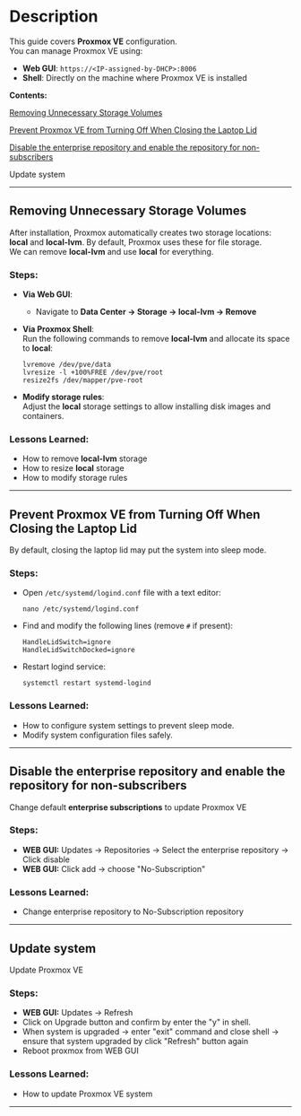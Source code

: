 # Description  
This guide covers **Proxmox VE** configuration.  
You can manage Proxmox VE using:  
- **Web GUI**: `https://<IP-assigned-by-DHCP>:8006`  
- **Shell**: Directly on the machine where Proxmox VE is installed


**Contents:**

[Removing Unnecessary Storage Volumes](https://github.com/sapan322/Raman-Cybersecurity-Portfolio/blob/main/Installation%20Configuration%20%20Guides/Proxmox%20VE/Configuration.md#removing-unnecessary-storage-volumes)
    
[Prevent Proxmox VE from Turning Off When Closing the Laptop Lid](https://github.com/sapan322/Raman-Cybersecurity-Portfolio/blob/main/Installation%20Configuration%20%20Guides/Proxmox%20VE/Configuration.md#prevent-proxmox-ve-from-turning-off-when-closing-the-laptop-lid)

[Disable the enterprise repository and enable the repository for non-subscribers](https://github.com/sapan322/Raman-Cybersecurity-Portfolio/blob/main/Installation%20Configuration%20%20Guides/Proxmox%20VE/Configuration.md#disable-the-enterprise-repository-and-enable-the-repository-for-non-subscribers)

Update system 

---
<!--- 
## NAME  

DESCRIPTION

### Steps:  

- STEP 1
- STEP 2
- STEP 3

### Lessons Learned:  
- LESSON 1  
- LESSON 2
- LESSON 3

---
--- --->

## Removing Unnecessary Storage Volumes  

After installation, Proxmox automatically creates two storage locations: **local** and **local-lvm**. By default, Proxmox uses these for file storage.  
We can remove **local-lvm** and use **local** for everything.  

### Steps:  

- **Via Web GUI**:  
  - Navigate to **Data Center → Storage → local-lvm → Remove**  

- **Via Proxmox Shell**:  
  Run the following commands to remove **local-lvm** and allocate its space to **local**:  

      lvremove /dev/pve/data  
      lvresize -l +100%FREE /dev/pve/root  
      resize2fs /dev/mapper/pve-root  

- **Modify storage rules**:  
  Adjust the **local** storage settings to allow installing disk images and containers.  

### Lessons Learned:  
- How to remove **local-lvm** storage  
- How to resize **local** storage  
- How to modify storage rules  

---

## Prevent Proxmox VE from Turning Off When Closing the Laptop Lid  

By default, closing the laptop lid may put the system into sleep mode.

### Steps:

- Open `/etc/systemd/logind.conf` file with a text editor:  

      nano /etc/systemd/logind.conf  

- Find and modify the following lines (remove `#` if present):  

      HandleLidSwitch=ignore  
      HandleLidSwitchDocked=ignore  

- Restart logind service:  

      systemctl restart systemd-logind
  
### Lessons Learned:  
- How to configure system settings to prevent sleep mode.
- Modify system configuration files safely.

---
 
## Disable the enterprise repository and enable the repository for non-subscribers 

Change default **enterprise subscriptions** to update Proxmox VE

### Steps:  

- **WEB GUI:** Updates -> Repositories -> Select the enterprise repository -> Click disable 
- **WEB GUI:** Click add -> choose "No-Subscription"

### Lessons Learned:  
- Change enterprise repository to No-Subscription repository

---

## Update system 

Update Proxmox VE

### Steps:  

- **WEB GUI:** Updates -> Refresh
- Click on Upgrade button and confirm by enter the "y" in shell.
- When system is upgraded -> enter "exit" command and close shell -> ensure that system upgraded by click "Refresh"
 button again
- Reboot proxmox from WEB GUI

### Lessons Learned:  
- How to update Proxmox VE system  

---
